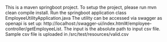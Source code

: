 This is a maven springboot project.
To setup the project, please run mvn clean compile install.
Run the springboot application class EmployeeUtilityApplication.java
The utility can be accessed via swagger as openapi is set up: http://localhost:<port>/swagger-ui/index.html#/employee-controller/getEmployeeList. The input is the absolute path to input csv file.
Sample csv file is uploaded in /src/test/resources/valid.csv
